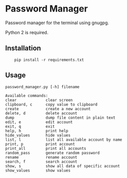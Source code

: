 # Password Manager
Password manager for the terminal using gnugpg.

Python 2 is required.


## Installation
```
    pip install -r requirements.txt
```

## Usage
```
password_manager.py [-h] filename

Available commands:
clear             clear screen
clipboard, c      copy value to clipboard
create            create a new account
delete, d         delete account
dump              dump file content in plain text
edit, e           edit account
exit, q           exit
help, h           print help
hide_values       hide values
list, l           list all available account by name
print, p          print account
print_all         print all accounts
random_pass       generate random password
rename            rename account
search, f         search account
show, s           show all data of specific account
show_values       show values
```
